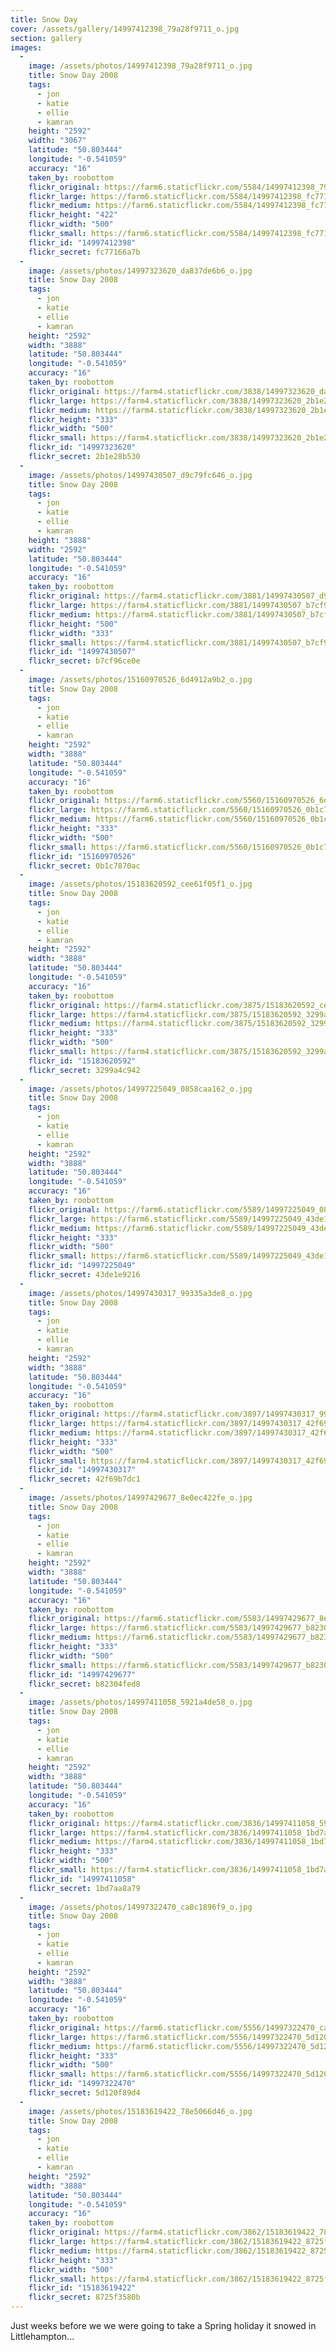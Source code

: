 ```yaml
---
title: Snow Day
cover: /assets/gallery/14997412398_79a28f9711_o.jpg
section: gallery
images:
  - 
    image: /assets/photos/14997412398_79a28f9711_o.jpg
    title: Snow Day 2008
    tags:
      - jon
      - katie
      - ellie
      - kamran
    height: "2592"
    width: "3067"
    latitude: "50.803444"
    longitude: "-0.541059"
    accuracy: "16"
    taken_by: roobottom
    flickr_original: https://farm6.staticflickr.com/5584/14997412398_79a28f9711_o.jpg
    flickr_large: https://farm6.staticflickr.com/5584/14997412398_fc77166a7b_b.jpg
    flickr_medium: https://farm6.staticflickr.com/5584/14997412398_fc77166a7b.jpg
    flickr_height: "422"
    flickr_width: "500"
    flickr_small: https://farm6.staticflickr.com/5584/14997412398_fc77166a7b_m.jpg
    flickr_id: "14997412398"
    flickr_secret: fc77166a7b
  - 
    image: /assets/photos/14997323620_da837de6b6_o.jpg
    title: Snow Day 2008
    tags:
      - jon
      - katie
      - ellie
      - kamran
    height: "2592"
    width: "3888"
    latitude: "50.803444"
    longitude: "-0.541059"
    accuracy: "16"
    taken_by: roobottom
    flickr_original: https://farm4.staticflickr.com/3838/14997323620_da837de6b6_o.jpg
    flickr_large: https://farm4.staticflickr.com/3838/14997323620_2b1e28b530_b.jpg
    flickr_medium: https://farm4.staticflickr.com/3838/14997323620_2b1e28b530.jpg
    flickr_height: "333"
    flickr_width: "500"
    flickr_small: https://farm4.staticflickr.com/3838/14997323620_2b1e28b530_m.jpg
    flickr_id: "14997323620"
    flickr_secret: 2b1e28b530
  - 
    image: /assets/photos/14997430507_d9c79fc646_o.jpg
    title: Snow Day 2008
    tags:
      - jon
      - katie
      - ellie
      - kamran
    height: "3888"
    width: "2592"
    latitude: "50.803444"
    longitude: "-0.541059"
    accuracy: "16"
    taken_by: roobottom
    flickr_original: https://farm4.staticflickr.com/3881/14997430507_d9c79fc646_o.jpg
    flickr_large: https://farm4.staticflickr.com/3881/14997430507_b7cf96ce0e_b.jpg
    flickr_medium: https://farm4.staticflickr.com/3881/14997430507_b7cf96ce0e.jpg
    flickr_height: "500"
    flickr_width: "333"
    flickr_small: https://farm4.staticflickr.com/3881/14997430507_b7cf96ce0e_m.jpg
    flickr_id: "14997430507"
    flickr_secret: b7cf96ce0e
  - 
    image: /assets/photos/15160970526_6d4912a9b2_o.jpg
    title: Snow Day 2008
    tags:
      - jon
      - katie
      - ellie
      - kamran
    height: "2592"
    width: "3888"
    latitude: "50.803444"
    longitude: "-0.541059"
    accuracy: "16"
    taken_by: roobottom
    flickr_original: https://farm6.staticflickr.com/5560/15160970526_6d4912a9b2_o.jpg
    flickr_large: https://farm6.staticflickr.com/5560/15160970526_0b1c7870ac_b.jpg
    flickr_medium: https://farm6.staticflickr.com/5560/15160970526_0b1c7870ac.jpg
    flickr_height: "333"
    flickr_width: "500"
    flickr_small: https://farm6.staticflickr.com/5560/15160970526_0b1c7870ac_m.jpg
    flickr_id: "15160970526"
    flickr_secret: 0b1c7870ac
  - 
    image: /assets/photos/15183620592_cee61f05f1_o.jpg
    title: Snow Day 2008
    tags:
      - jon
      - katie
      - ellie
      - kamran
    height: "2592"
    width: "3888"
    latitude: "50.803444"
    longitude: "-0.541059"
    accuracy: "16"
    taken_by: roobottom
    flickr_original: https://farm4.staticflickr.com/3875/15183620592_cee61f05f1_o.jpg
    flickr_large: https://farm4.staticflickr.com/3875/15183620592_3299a4c942_b.jpg
    flickr_medium: https://farm4.staticflickr.com/3875/15183620592_3299a4c942.jpg
    flickr_height: "333"
    flickr_width: "500"
    flickr_small: https://farm4.staticflickr.com/3875/15183620592_3299a4c942_m.jpg
    flickr_id: "15183620592"
    flickr_secret: 3299a4c942
  - 
    image: /assets/photos/14997225049_0858caa162_o.jpg
    title: Snow Day 2008
    tags:
      - jon
      - katie
      - ellie
      - kamran
    height: "2592"
    width: "3888"
    latitude: "50.803444"
    longitude: "-0.541059"
    accuracy: "16"
    taken_by: roobottom
    flickr_original: https://farm6.staticflickr.com/5589/14997225049_0858caa162_o.jpg
    flickr_large: https://farm6.staticflickr.com/5589/14997225049_43de1e9216_b.jpg
    flickr_medium: https://farm6.staticflickr.com/5589/14997225049_43de1e9216.jpg
    flickr_height: "333"
    flickr_width: "500"
    flickr_small: https://farm6.staticflickr.com/5589/14997225049_43de1e9216_m.jpg
    flickr_id: "14997225049"
    flickr_secret: 43de1e9216
  - 
    image: /assets/photos/14997430317_99335a3de8_o.jpg
    title: Snow Day 2008
    tags:
      - jon
      - katie
      - ellie
      - kamran
    height: "2592"
    width: "3888"
    latitude: "50.803444"
    longitude: "-0.541059"
    accuracy: "16"
    taken_by: roobottom
    flickr_original: https://farm4.staticflickr.com/3897/14997430317_99335a3de8_o.jpg
    flickr_large: https://farm4.staticflickr.com/3897/14997430317_42f69b7dc1_b.jpg
    flickr_medium: https://farm4.staticflickr.com/3897/14997430317_42f69b7dc1.jpg
    flickr_height: "333"
    flickr_width: "500"
    flickr_small: https://farm4.staticflickr.com/3897/14997430317_42f69b7dc1_m.jpg
    flickr_id: "14997430317"
    flickr_secret: 42f69b7dc1
  - 
    image: /assets/photos/14997429677_8e0ec422fe_o.jpg
    title: Snow Day 2008
    tags:
      - jon
      - katie
      - ellie
      - kamran
    height: "2592"
    width: "3888"
    latitude: "50.803444"
    longitude: "-0.541059"
    accuracy: "16"
    taken_by: roobottom
    flickr_original: https://farm6.staticflickr.com/5583/14997429677_8e0ec422fe_o.jpg
    flickr_large: https://farm6.staticflickr.com/5583/14997429677_b82304fed8_b.jpg
    flickr_medium: https://farm6.staticflickr.com/5583/14997429677_b82304fed8.jpg
    flickr_height: "333"
    flickr_width: "500"
    flickr_small: https://farm6.staticflickr.com/5583/14997429677_b82304fed8_m.jpg
    flickr_id: "14997429677"
    flickr_secret: b82304fed8
  - 
    image: /assets/photos/14997411058_5921a4de58_o.jpg
    title: Snow Day 2008
    tags:
      - jon
      - katie
      - ellie
      - kamran
    height: "2592"
    width: "3888"
    latitude: "50.803444"
    longitude: "-0.541059"
    accuracy: "16"
    taken_by: roobottom
    flickr_original: https://farm4.staticflickr.com/3836/14997411058_5921a4de58_o.jpg
    flickr_large: https://farm4.staticflickr.com/3836/14997411058_1bd7aa8a79_b.jpg
    flickr_medium: https://farm4.staticflickr.com/3836/14997411058_1bd7aa8a79.jpg
    flickr_height: "333"
    flickr_width: "500"
    flickr_small: https://farm4.staticflickr.com/3836/14997411058_1bd7aa8a79_m.jpg
    flickr_id: "14997411058"
    flickr_secret: 1bd7aa8a79
  - 
    image: /assets/photos/14997322470_ca8c1896f9_o.jpg
    title: Snow Day 2008
    tags:
      - jon
      - katie
      - ellie
      - kamran
    height: "2592"
    width: "3888"
    latitude: "50.803444"
    longitude: "-0.541059"
    accuracy: "16"
    taken_by: roobottom
    flickr_original: https://farm6.staticflickr.com/5556/14997322470_ca8c1896f9_o.jpg
    flickr_large: https://farm6.staticflickr.com/5556/14997322470_5d120f89d4_b.jpg
    flickr_medium: https://farm6.staticflickr.com/5556/14997322470_5d120f89d4.jpg
    flickr_height: "333"
    flickr_width: "500"
    flickr_small: https://farm6.staticflickr.com/5556/14997322470_5d120f89d4_m.jpg
    flickr_id: "14997322470"
    flickr_secret: 5d120f89d4
  - 
    image: /assets/photos/15183619422_78e5066d46_o.jpg
    title: Snow Day 2008
    tags:
      - jon
      - katie
      - ellie
      - kamran
    height: "2592"
    width: "3888"
    latitude: "50.803444"
    longitude: "-0.541059"
    accuracy: "16"
    taken_by: roobottom
    flickr_original: https://farm4.staticflickr.com/3862/15183619422_78e5066d46_o.jpg
    flickr_large: https://farm4.staticflickr.com/3862/15183619422_8725f3580b_b.jpg
    flickr_medium: https://farm4.staticflickr.com/3862/15183619422_8725f3580b.jpg
    flickr_height: "333"
    flickr_width: "500"
    flickr_small: https://farm4.staticflickr.com/3862/15183619422_8725f3580b_m.jpg
    flickr_id: "15183619422"
    flickr_secret: 8725f3580b
---
```

Just weeks before we we were going to take a Spring holiday it snowed in Littlehampton...